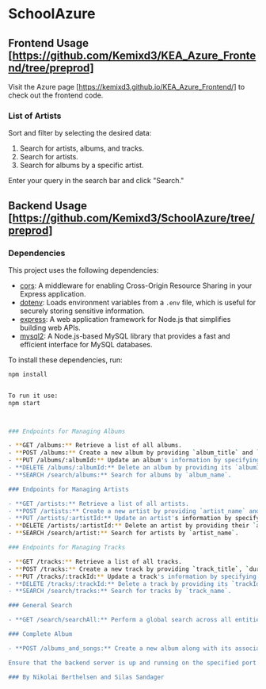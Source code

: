 # SchoolAzure

## Frontend Usage [https://github.com/Kemixd3/KEA_Azure_Frontend/tree/preprod]

Visit the Azure page [https://kemixd3.github.io/KEA_Azure_Frontend/] to check out the frontend code.

### List of Artists

Sort and filter by selecting the desired data:

1. Search for artists, albums, and tracks.
2. Search for artists.
3. Search for albums by a specific artist.

Enter your query in the search bar and click "Search."

## Backend Usage [https://github.com/Kemixd3/SchoolAzure/tree/preprod]

### Dependencies

This project uses the following dependencies:

- [cors](https://www.npmjs.com/package/cors): A middleware for enabling Cross-Origin Resource Sharing in your Express application.
- [dotenv](https://www.npmjs.com/package/dotenv): Loads environment variables from a `.env` file, which is useful for securely storing sensitive information.
- [express](https://www.npmjs.com/package/express): A web application framework for Node.js that simplifies building web APIs.
- [mysql2](https://www.npmjs.com/package/mysql2): A Node.js-based MySQL library that provides a fast and efficient interface for MySQL databases.

To install these dependencies, run:

```bash
npm install


To run it use:
npm start



### Endpoints for Managing Albums

- **GET /albums:** Retrieve a list of all albums.
- **POST /albums:** Create a new album by providing `album_title` and `release_date`.
- **PUT /albums/:albumId:** Update an album's information by specifying its `albumId`.
- **DELETE /albums/:albumId:** Delete an album by providing its `albumId`.
- **SEARCH /search/albums:** Search for albums by `album_name`.

### Endpoints for Managing Artists

- **GET /artists:** Retrieve a list of all artists.
- **POST /artists:** Create a new artist by providing `artist_name` and `birth_date`.
- **PUT /artists/:artistId:** Update an artist's information by specifying their `artistId`.
- **DELETE /artists/:artistId:** Delete an artist by providing their `artistId`.
- **SEARCH /search/artist:** Search for artists by `artist_name`.

### Endpoints for Managing Tracks

- **GET /tracks:** Retrieve a list of all tracks.
- **POST /tracks:** Create a new track by providing `track_title`, `duration`, and `album_id`.
- **PUT /tracks/:trackId:** Update a track's information by specifying its `trackId`.
- **DELETE /tracks/:trackId:** Delete a track by providing its `trackId`.
- **SEARCH /search/tracks:** Search for tracks by `track_name`.

### General Search

- **GET /search/searchAll:** Perform a global search across all entities (tracks, artists, and albums) by providing a `search_word`.

### Complete Album

- **POST /albums_and_songs:** Create a new album along with its associated songs. Provide `album_title`, `release_date`, and an array of `songs` containing `track_title` and `duration`.

Ensure that the backend server is up and running on the specified port (default is 3000).

### By Nikolai Berthelsen and Silas Sandager
```
